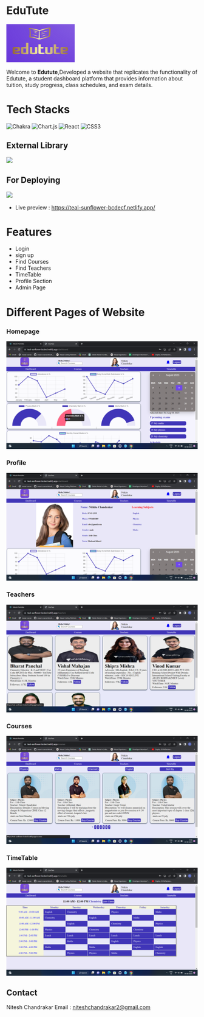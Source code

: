 # EduTute 
<img src="./src/components/Pages/logo.png" height="100" width="180">

Welcome to <b>Edutute</b>,Developed a website that replicates the functionality of Edutute, a student dashboard platform that provides information about tuition, study progress, class schedules, and exam details.






# Tech Stacks

![Chakra](https://img.shields.io/badge/chakra-%234ED1C5.svg?style=for-the-badge&logo=chakraui&logoColor=white)
![Chart.js](https://img.shields.io/badge/chart.js-F5788D.svg?style=for-the-badge&logo=chart.js&logoColor=white)
![React](https://img.shields.io/badge/react-%2320232a.svg?style=for-the-badge&logo=react&logoColor=%2361DAFB)
![CSS3](https://img.shields.io/badge/css3-%231572B6.svg?style=for-the-badge&logo=css3&logoColor=white)
## External Library

![](https://img.shields.io/badge/React_Router-CA4245?style=for-the-badge&logo=react-router&logoColor=white)



## For Deploying
![](https://img.shields.io/badge/Netlify-00C7B7?style=for-the-badge&logo=netlify&logoColor=white)



- Live preview : https://teal-sunflower-bcdecf.netlify.app/


# Features
- Login
- sign up
- Find Courses
- Find Teachers
- TimeTable
- Profile Section
- Admin Page


# Different Pages of Website
### Homepage
<img src="./Images/Dashboard.png" />

### Profile
<img src="./Images/Profile.png" />

### Teachers
<img src="./Images/Teachers.png" >

### Courses
<img src="./Images/Courses.png" >

### TimeTable
<img src="./Images/TimeTable.png">


## Contact
Nitesh Chandrakar
Email : niteshchandrakar2@gmail.com
